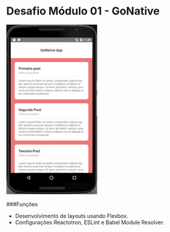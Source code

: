 # Desafio Módulo 01 - GoNative

![](https://github.com/fabioindaiatuba/gonative-desafio-01/raw/master/telas/tela1.png)

###Funções

- Desenvolvimento de layouts usando Flexbox.
- Configurações Reactotron, ESLint e Babel Module Resolver.
